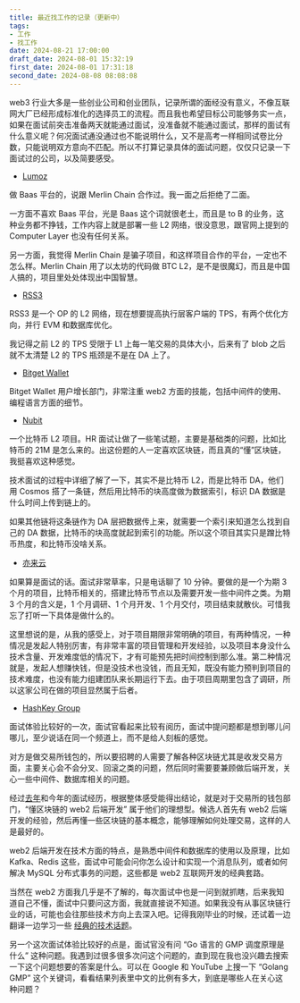 ```yaml
---
title: 最近找工作的记录（更新中）
tags: 
- 工作
- 找工作
date: 2024-08-21 17:00:00
draft_date: 2024-08-01 15:32:19
first_date: 2024-08-01 17:31:18
second_date: 2024-08-08 08:08:08
---
```



web3 行业大多是一些创业公司和创业团队，记录所谓的面经没有意义，不像互联网大厂已经形成标准化的选择员工的流程。而且我也希望目标公司能够务实一点，如果在面试前突击准备两天就能通过面试，没准备就不能通过面试，那样的面试有什么意义呢？何况面试通没通过也不能说明什么，又不是高考一样相同试卷比分数，只能说明双方意向不匹配。所以不打算记录具体的面试问题，仅仅只记录一下面试过的公司，以及简要感受。

- [Lumoz](https://lumoz.org/)

做 Baas 平台的，说跟 Merlin Chain 合作过。我一面之后拒绝了二面。

一方面不喜欢 Baas 平台，光是 Baas 这个词就很老土，而且是 to B 的业务，这种业务都不挣钱，工作内容上就是部署一些 L2 网络，很没意思，跟官网上提到的 Computer Layer 也没有任何关系。

另一方面，我觉得 Merlin Chain 是骗子项目，和这样项目合作的平台，一定也不怎么样。Merlin Chain 用了以太坊的代码做 BTC L2，是不是很魔幻，而且是中国人搞的，项目里处处体现出中国智慧。

- [RSS3](https://rss3.io/)

RSS3 是一个 OP 的 L2 网络，现在想要提高执行层客户端的 TPS，有两个优化方向，并行 EVM 和数据库优化。

我记得之前 L2 的 TPS 受限于 L1 上每一笔交易的具体大小，后来有了 blob 之后就不太清楚 L2 的 TPS 瓶颈是不是在 DA 上了。

- [Bitget Wallet](https://web3.bitget.com/en/)

Bitget Wallet 用户增长部门，非常注重 web2 方面的技能，包括中间件的使用、编程语言方面的细节。

- [Nubit](https://www.nubit.org/)

一个比特币 L2 项目。HR 面试让做了一些笔试题，主要是基础类的问题，比如比特币的 21M 是怎么来的。出这份题的人一定喜欢区块链，而且真的“懂”区块链，我挺喜欢这种感觉。

技术面试的过程中详细了解了一下，其实不是比特币 L2，而是比特币 DA，他们用 Cosmos 搭了一条链，然后用比特币的块高度做为数据索引，标识 DA 数据是什么时间上传到链上的。

如果其他链将这条链作为 DA 层把数据传上来，就需要一个索引来知道怎么找到自己的 DA 数据，比特币的块高度就起到索引的功能。所以这个项目其实只是蹭比特币热度，和比特币没啥关系。

- [亦来云](https://baike.baidu.com/item/%E4%BA%A6%E6%9D%A5%E4%BA%91/23681499)

如果算是面试的话。面试非常草率，只是电话聊了 10 分钟。要做的是一个为期 3 个月的项目，比特币相关的，搭建比特币节点以及需要开发一些中间件之类。为期 3 个月的含义是，1 个月调研、1 个月开发、1 个月交付，项目结束就散伙。可惜我忘了打听一下具体是做什么的。

这里想说的是，从我的感受上，对于项目期限非常明确的项目，有两种情况，一种情况是发起人特别厉害，有非常丰富的项目管理和开发经验，以及项目本身没什么技术含量、开发难度低的情况下，才有可能预先把时间控制到那么准。第二种情况就是，发起人想赚快钱，但是没技术也没钱，而且无知，既没有能力预判到项目的技术难度，也没有能力组建团队来长期运行下去。由于项目周期里包含了调研，所以这家公司在做的项目显然属于后者。

- [HashKey Group](https://group.hashkey.com/en)

面试体验比较好的一次，面试官看起来比较有阅历，面试中提问题都是想到哪儿问哪儿，至少说话在同一个频道上，而不是给人刻板的感觉。

对方是做交易所钱包的，所以要招聘的人需要了解各种区块链尤其是收发交易方面，主要关心会不会分叉、回滚之类的问题，然后同时需要要兼顾做后端开发，关心一些中间件、数据库相关的问题。

经过[去年](/2023/06/29/最近找工作的记录（6月份）/)和今年的面试经历，根据整体感受能得出结论，就是对于交易所的钱包部门，“懂区块链的 web2 后端开发” 属于他们的理想型。候选人首先有 web2 后端开发的经验，然后再懂一些区块链的基本概念，能够理解如何处理交易，这样的人是最好的。

web2 后端开发在技术方面的特点，是熟悉中间件和数据库的使用以及原理，比如 Kafka、Redis 这些，面试中可能会问你怎么设计和实现一个消息队列，或者如何解决 MySQL 分布式事务的问题，这些都是 web2 互联网开发的经典套路。

当然在 web2 方面我几乎是不了解的，每次面试中也是一问到就抓瞎，后来我知道自己不懂，面试中只要问这方面，我就直接说不知道。如果我没有从事区块链行业的话，可能也会往那些技术方向上去深入吧。记得我刚毕业的时候，还试着一边翻译一边学习一些 [经典的技术话题](https://github.com/smallyunet/advanced-java)。

另一个这次面试体验比较好的点是，面试官没有问 “Go 语言的 GMP 调度原理是什么” 这种问题。我遇到过很多很多次问这个问题的，直到现在我也没兴趣去搜索一下这个问题想要的答案是什么。可以在 Google 和 YouTube 上搜一下 “Golang GMP” 这个关键词，看看结果列表里中文的比例有多大，到底是哪些人在关心这种问题？


